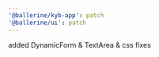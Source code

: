 ```yaml
---
'@ballerine/kyb-app': patch
'@ballerine/ui': patch
---
```


added DynamicForm & TextArea & css fixes
